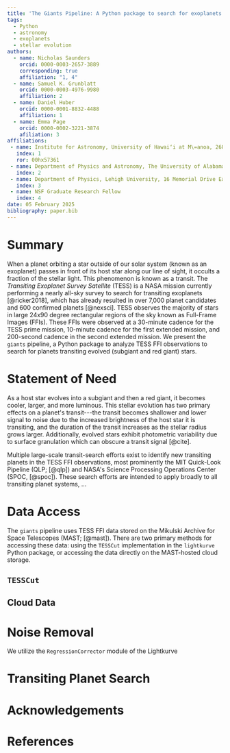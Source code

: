 ```yaml
---
title: 'The Giants Pipeline: A Python package to search for exoplanets orbiting evolved stars'
tags:
  - Python
  - astronomy
  - exoplanets
  - stellar evolution
authors:
  - name: Nicholas Saunders
    orcid: 0000-0003-2657-3889
    corresponding: true
    affiliation: "1, 4" 
  - name: Samuel K. Grunblatt
    orcid: 0000-0003-4976-9980
    affiliation: 2
  - name: Daniel Huber
    orcid: 0000-0001-8832-4488
    affiliation: 1
  - name: Emma Page
    orcid: 0000-0002-3221-3874
    afiliation: 3
affiliations:
 - name: Institute for Astronomy, University of Hawaiʻi at M\=anoa, 2680 Woodlawn Drive, Honolulu, HI 96822, USA
   index: 1
   ror: 00hx57361
 - name: Department of Physics and Astronomy, The University of Alabama, 514 University Blvd., Tuscaloosa, AL 35487, USA
   index: 2
 - name: Department of Physics, Lehigh University, 16 Memorial Drive East, Bethlehem, PA 18015, USA
   index: 3
 - name: NSF Graduate Research Fellow
   index: 4
date: 05 February 2025
bibliography: paper.bib
---
```


# Summary

When a planet orbiting a star outside of our solar system (known as an exoplanet) passes in front of its host star along our line of sight, it occults a fraction of the stellar light. This phenomenon is known as a transit. The *Transiting Exoplanet Survey Satellite* (TESS) is a NASA mission currently performing a nearly all-sky survey to search for transiting exoplanets [@ricker2018], which has already resulted in over 7,000 planet candidates and 600 confirmed planets [@nexsci]. TESS observes the majority of stars in large 24x90 degree rectangular regions of the sky known as Full-Frame Images (FFIs). These FFIs were observed at a 30-minute cadence for the TESS prime mission, 10-minute cadence for the first extended mission, and 200-second cadence in the second extended mission. We present the `giants` pipeline, a Python package to analyze TESS FFI observations to search for planets transiting evolved (subgiant and red giant) stars.

# Statement of Need

As a host star evolves into a subgiant and then a red giant, it becomes cooler, larger, and more luminous. This stellar evolution has two primary effects on a planet's transit---the transit becomes shallower and lower signal to noise due to the increased brightness of the host star it is transiting, and the duration of the transit increases as the stellar radius grows larger. Additionally, evolved stars exhibit photometric variability due to surface granulation which can obscure a transit signal [@cite]. 

Multiple large-scale transit-search efforts exist to identify new transiting planets in the TESS FFI observations, most prominently the MIT Quick-Look Pipeline (QLP; [@qlp]) and NASA's Science Processing Operations Center (SPOC, [@spoc]). These search efforts are intended to apply broadly to all transiting planet systems, ... 

# Data Access

The `giants` pipeline uses TESS FFI data stored on the Mikulski Archive for Space Telescopes (MAST; [@mast]). There are two primary methods for accessing these data: using the `TESSCut` implementation in the `lightkurve` Python package, or accessing the data directly on the MAST-hosted cloud storage.

## `TESSCut`


## Cloud Data

# Noise Removal

We utilize the `RegressionCorrector` module of the Lightkurve 

# Transiting Planet Search

# Acknowledgements

# References